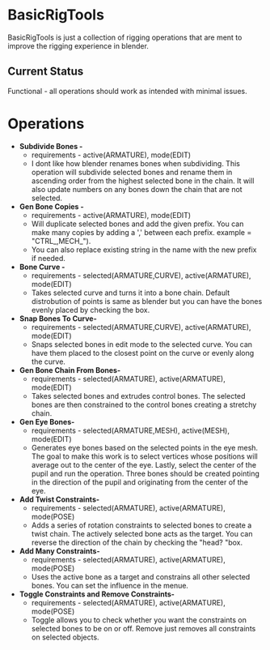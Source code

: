 # BasicRigTools
BasicRigTools is just a collection of rigging operations that are ment to improve the rigging experience in blender. 

## Current Status
Functional - all operations should work as intended with minimal issues.

# Operations

 - **Subdivide Bones -**
	 - requirements - active(ARMATURE), mode(EDIT)
	 - I dont like how blender renames bones when subdividing. This operation will subdivide selected bones and rename them in ascending order from the highest selected bone in the chain. It will also update numbers on any bones down the chain that are not selected. 
 - **Gen Bone Copies -**
	 - requirements - active(ARMATURE), mode(EDIT)
	 - Will duplicate selected bones and add the given prefix. You can make many copies by adding a ',' between each prefix. example = "CTRL_,MECH_").
	 - You can also replace existing string in the name with the new prefix if needed.
 - **Bone Curve -**
	 - requirements - selected(ARMATURE,CURVE), active(ARMATURE), mode(EDIT)
	 - Takes selected curve and turns it into a bone chain. Default distrobution of points is same as 	blender but you can have the bones evenly placed by checking the box.
 - **Snap Bones To Curve-**
 	 - requirements - selected(ARMATURE,CURVE), active(ARMATURE), mode(EDIT)
	 - Snaps selected bones in edit mode to the selected curve. You can have them placed to the closest point on the curve or evenly along the curve.
 - **Gen Bone Chain From Bones-**
 	 - requirements - selected(ARMATURE), active(ARMATURE), mode(EDIT)
	 - Takes selected bones and extrudes control bones. The selected bones are then constrained to the control bones creating a stretchy chain.
 - **Gen Eye Bones-**
 	 - requirements - selected(ARMATURE,MESH), active(MESH), mode(EDIT)
	 - Generates eye bones based on the selected points in the eye mesh. The goal to make this work is to select vertices whose positions will average out to the center of the eye. Lastly, select the center of the pupil and run the operation. Three bones should be created pointing in the direction of the pupil and originating from the center of the eye.
 - **Add Twist Constraints-**
 	- requirements - selected(ARMATURE), active(ARMATURE), mode(POSE)
	- Adds a series of rotation constraints to selected bones to create a twist chain. The actively selected bone acts as the target. You can reverse the direction of the chain by checking the "head? "box.
 - **Add Many Constraints-**
 	- requirements - selected(ARMATURE), active(ARMATURE), mode(POSE)
	- Uses the active bone as a target and constrains all other selected bones. You can set the influence in the menue.
 - **Toggle Constraints and Remove Constraints-**
 	 - requirements - selected(ARMATURE), active(ARMATURE), mode(POSE)
	 -  Toggle allows you to check whether you want the constraints on selected bones to be on or off. Remove just removes all constraints on selected objects.


